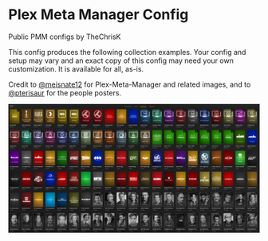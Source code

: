 # Plex Meta Manager Config

Public PMM configs by TheChrisK

This config produces the following collection examples. Your config and setup may vary and an exact copy of this config may need your own customization. It is available for all, as-is.

Credit to [@meisnate12](https://github.com/meisnate12) for Plex-Meta-Manager and related images, and to [@pterisaur](https://github.com/pterisaur) for the people posters.

![collections](collections.png "Collections")
